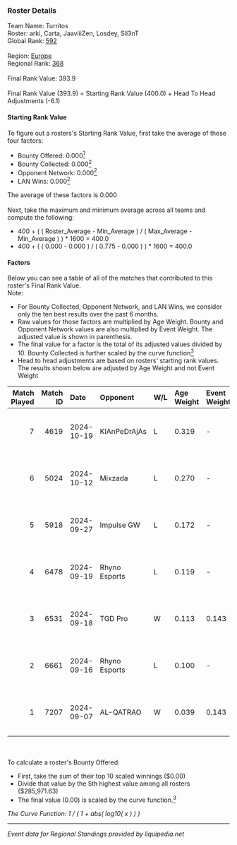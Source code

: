 ### Roster Details<br />
Team Name: Turritos<br />
Roster: arki, Carta, JaaviiiZen, Losdey, Sil3nT<br />
Global Rank: [592](../../standings_global_2025_02_28.md)<br />
<br />
Region: [Europe]( ../../standings_europe_2025_02_28.md)<br />
Regional Rank: [368]( ../../standings_europe_2025_02_28.md)<br />
<br />
Final Rank Value:  393.9<br />
<br />
Final Rank Value (393.9) = Starting Rank Value (400.0) + Head To Head Adjustments (-6.1)<br />

#### Starting Rank Value<br />
To figure out a rosters's Starting Rank Value, first take the average of these four factors:<br />
- Bounty Offered: 0.000[<sup>1</sup>](#table2)
- Bounty Collected: 0.000[<sup>2</sup>](#table1)
- Opponent Network: 0.000[<sup>2</sup>](#table1)
- LAN Wins: 0.000[<sup>2</sup>](#table1)

The average of these factors is 0.000<br />
<br />
Next, take the maximum and minimum average across all teams and compute the following:<br />
- 400 + ( ( Roster_Average - Min_Average ) / ( Max_Average - Min_Average ) ) * 1600 = 400.0
- 400 + ( ( 0.000 - 0.000 ) / ( 0.775 - 0.000 ) ) * 1600 = 400.0


#### Factors<br />
Below you can see a table of all of the matches that contributed to this roster's Final Rank Value.<br />
Note:<br />

- For Bounty Collected, Opponent Network, and LAN Wins, we consider only the ten best results over the past 6 months.
- Raw values for those factors are multiplied by Age Weight. Bounty and Opponent Network values are also multiplied by Event Weight. The adjusted value is shown in parenthesis.
- The final value for a factor is the total of its adjusted values divided by 10. Bounty Collected is further scaled by the curve function[<sup>3</sup>](#curveFunction)
- Head to head adjustments are based on rosters' starting rank values. The results shown below are adjusted by Age Weight and not Event Weight
<span id="table1"></span><br />


| Match Played | Match ID | Date       | Opponent      | W/L | Age Weight | Event Weight | Bounty Collected | Opponent Network | LAN Wins  | H2H Adj. | Roster                                     |
| -: | -: | :- | :- | :- | :- | :- | :- | :- | :- | -: | :- |
|            7 |     4619 | 2024-10-19 | KlAnPeDrAjAs  | L   | 0.319      | -            | -                | -                | -         |    -4.99 | arki, Carta, JaaviiiZen, Losdey, Sil3nT    |
|            6 |     5024 | 2024-10-12 | Mixzada       | L   | 0.270      | -            | -                | -                | -         |    -1.98 | arki, Carta, JaaviiiZen, Losdey, Sil3nT    |
|            5 |     5918 | 2024-09-27 | Impulse GW    | L   | 0.172      | -            | -                | -                | -         |    -0.66 | Carta, DeathZz, JaaviiiZen, Losdey, Sil3nT |
|            4 |     6478 | 2024-09-19 | Rhyno Esports | L   | 0.119      | -            | -                | -                | -         |    -0.62 | Carta, JaaviiiZen, Losdey, Nanitos, Sil3nT |
|            3 |     6531 | 2024-09-18 | TGD Pro       | W   | 0.113      | 0.143        | 0.000 (0.000)    | 0.051 (0.001)    | 0 (0.000) |     1.77 | Carta, JaaviiiZen, Losdey, Nanitos, Sil3nT |
|            2 |     6661 | 2024-09-16 | Rhyno Esports | L   | 0.100      | -            | -                | -                | -         |    -0.23 | Carta, JaaviiiZen, Losdey, Nanitos, Sil3nT |
|            1 |     7207 | 2024-09-07 | AL-QATRAO     | W   | 0.039      | 0.143        | 0.000 (0.000)    | 0.000 (0.000)    | 0 (0.000) |     0.61 | Carta, JaaviiiZen, Losdey, Nanitos, Sil3nT |

<br />
<span id="table2"></span><br />
To calculate a roster's Bounty Offered:<br />

- First, take the sum of their top 10 scaled winnings ($0.00)
- Divide that value by the 5th highest value among all rosters ($285,971.63)
- The final value (0.00) is scaled by the curve function.[<sup>3</sup>](#curveFunction)

<span id="curveFunction"></span>_The Curve Function: 1 / ( 1 + abs( log10( x ) ) )_<br />

---
_Event data for Regional Standings provided by liquipedia.net_<br />
